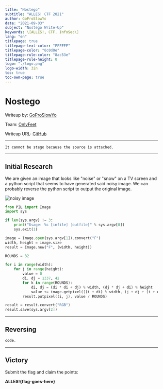 ```yaml
---
title: "Nostego"
subtitle: "ALLES! CTF 2021"
author: GoProSlowYo
date: "2021-09-03"
subject: "Nostego Write-Up"
keywords: \[ALLES!, CTF, InfoSec\]
lang: "en"
titlepage: true
titlepage-text-color: "FFFFFF"
titlepage-color: "0c0d0e"
titlepage-rule-color: "8ac53e"
titlepage-rule-height: 0
logo: "./logo.png"
logo-width: 3in
toc: true
toc-own-page: true
---
```

# Nostego

Writeup by: [GoProSlowYo](https://github.com/goproslowyo)

Team: [OnlyFeet](https://ctftime.org/team/144644)

Writeup URL: [GitHub](https://infosecstreams.github.io/allesctf2021/nostego/)

----

```text
It cannot be stego because the source is attached.
```

----

## Initial Research

We are given an image that looks like "noise" or "snow" on a TV screen and a python script that seems to have generated said noisy image. We can probably reverse the python script to output the original image.

![noisy image](./ALLLES.enc.png)

```python
from PIL import Image
import sys

if len(sys.argv) != 3:
    print("Usage: %s [infile] [outfile]" % sys.argv[0])
    sys.exit(1)

image = Image.open(sys.argv[1]).convert("F")
width, height = image.size
result = Image.new("F", (width, height))

ROUNDS = 32

for i in range(width):
    for j in range(height):
        value = 0
        di, dj = 1337, 42
        for k in range(ROUNDS):
            di, dj = (di * di + dj) % width, (dj * dj + di) % height
            value += image.getpixel(((i + di) % width, (j + dj + (i + di)//width) % height))
        result.putpixel((i, j), value / ROUNDS)

result = result.convert("RGB")
result.save(sys.argv[2])
```

----

## Reversing

```python
code.
```

----

## Victory

Submit the flag and claim the points:

**ALLES!{flag-goes-here}**
